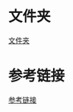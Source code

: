 # 文件夹
<a href="./Promise">文件夹</a>

# 参考链接
<a href="https://juejin.im/post/5b2f02cd5188252b937548ab">参考链接</a>

